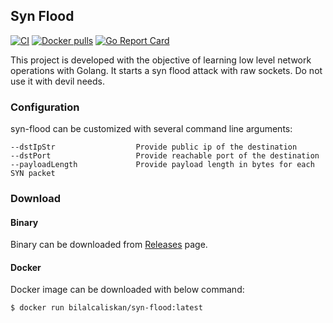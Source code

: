 ## Syn Flood

[![CI](https://github.com/bilalcaliskan/syn-flood/workflows/CI/badge.svg?event=push)](https://github.com/bilalcaliskan/syn-flood/actions?query=workflow%3ACI)
[![Docker pulls](https://img.shields.io/docker/pulls/bilalcaliskan/syn-flood)](https://hub.docker.com/r/bilalcaliskan/syn-flood/)
[![Go Report Card](https://goreportcard.com/badge/github.com/bilalcaliskan/syn-flood)](https://goreportcard.com/report/github.com/bilalcaliskan/syn-flood)

This project is developed with the objective of learning low level network operations with Golang. It starts a syn flood attack 
with raw sockets. Do not use it with devil needs.

### Configuration
syn-flood can be customized with several command line arguments:
```
--dstIpStr                  Provide public ip of the destination
--dstPort                   Provide reachable port of the destination
--payloadLength             Provide payload length in bytes for each SYN packet
```

### Download

#### Binary
Binary can be downloaded from [Releases](https://github.com/bilalcaliskan/syn-flood/releases) page.

#### Docker
Docker image can be downloaded with below command:
```shell
$ docker run bilalcaliskan/syn-flood:latest
```
